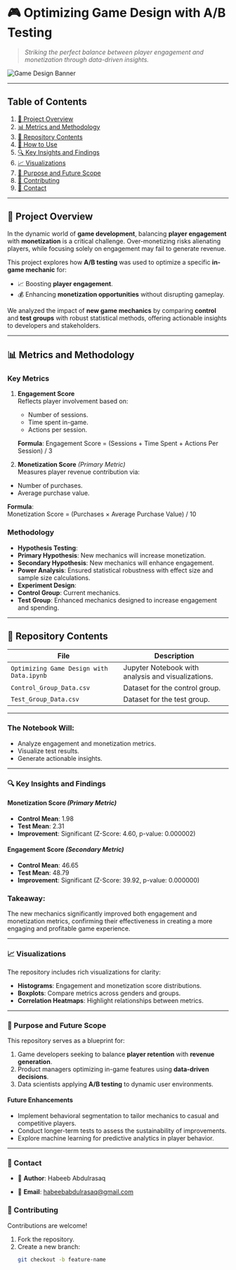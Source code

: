 # 🎮 **Optimizing Game Design with A/B Testing**  
> *Striking the perfect balance between player engagement and monetization through data-driven insights.*

![Game Design Banner](https://via.placeholder.com/1000x300.png?text=Optimizing+Game+Design+with+A/B+Testing)  

---

## **Table of Contents**
1. [📌 Project Overview](#project-overview)
2. [📊 Metrics and Methodology](#metrics-and-methodology)
3. [🧰 Repository Contents](#repository-contents)
4. [🚀 How to Use](#how-to-use)
5. [🔍 Key Insights and Findings](#key-insights-and-findings)
6. [📈 Visualizations](#visualizations)
7. [🌟 Purpose and Future Scope](#purpose-and-future-scope)
8. [🤝 Contributing](#contributing)
9. [📧 Contact](#contact)

---

## **📌 Project Overview**

In the dynamic world of **game development**, balancing **player engagement** with **monetization** is a critical challenge. Over-monetizing risks alienating players, while focusing solely on engagement may fail to generate revenue.  

This project explores how **A/B testing** was used to optimize a specific **in-game mechanic** for:
- 📈 Boosting **player engagement**.
- 💰 Enhancing **monetization opportunities** without disrupting gameplay.  

We analyzed the impact of **new game mechanics** by comparing **control** and **test groups** with robust statistical methods, offering actionable insights to developers and stakeholders.

---

## **📊 Metrics and Methodology**

### **Key Metrics**  
1. **Engagement Score**  
   Reflects player involvement based on:
   - Number of sessions.
   - Time spent in-game.
   - Actions per session.  

   **Formula**:
   Engagement Score = (Sessions + Time Spent + Actions Per Session) / 3

   
2. **Monetization Score** *(Primary Metric)*  
Measures player revenue contribution via:
- Number of purchases.
- Average purchase value.  

**Formula**:  
Monetization Score = (Purchases × Average Purchase Value) / 10


### **Methodology**  
- **Hypothesis Testing**:
- **Primary Hypothesis**: New mechanics will increase monetization.
- **Secondary Hypothesis**: New mechanics will enhance engagement.  
- **Power Analysis**: Ensured statistical robustness with effect size and sample size calculations.  
- **Experiment Design**:
- **Control Group**: Current mechanics.
- **Test Group**: Enhanced mechanics designed to increase engagement and spending.

---

## **🧰 Repository Contents**

| **File** | **Description** |
|----------|------------------|
| `Optimizing Game Design with Data.ipynb` | Jupyter Notebook with analysis and visualizations. |
| `Control_Group_Data.csv` | Dataset for the control group. |
| `Test_Group_Data.csv` | Dataset for the test group. |

---

### **The Notebook Will:**
- Analyze engagement and monetization metrics.
- Visualize test results.
- Generate actionable insights.

---

### **🔍 Key Insights and Findings**

#### **Monetization Score** *(Primary Metric)*  
- **Control Mean**: 1.98  
- **Test Mean**: 2.31  
- **Improvement**: Significant (Z-Score: 4.60, p-value: 0.000002)

#### **Engagement Score** *(Secondary Metric)*  
- **Control Mean**: 46.65  
- **Test Mean**: 48.79  
- **Improvement**: Significant (Z-Score: 39.92, p-value: 0.000000)

### **Takeaway**:  
The new mechanics significantly improved both engagement and monetization metrics, confirming their effectiveness in creating a more engaging and profitable game experience.

---

### **📈 Visualizations**
The repository includes rich visualizations for clarity:
- **Histograms**: Engagement and monetization score distributions.
- **Boxplots**: Compare metrics across genders and groups.
- **Correlation Heatmaps**: Highlight relationships between metrics.

---

### **🌟 Purpose and Future Scope**
This repository serves as a blueprint for:
1. Game developers seeking to balance **player retention** with **revenue generation**.
2. Product managers optimizing in-game features using **data-driven decisions**.
3. Data scientists applying **A/B testing** to dynamic user environments.

#### **Future Enhancements**
- Implement behavioral segmentation to tailor mechanics to casual and competitive players.
- Conduct longer-term tests to assess the sustainability of improvements.
- Explore machine learning for predictive analytics in player behavior.

---

### **📧 Contact**
- 👤 **Author**: Habeeb Abdulrasaq
  
- 📩 **Email**: [habeebabdulrasaq@gmail.com](mailto:habeebabdulrasaq@gmail.com)

### **🤝 Contributing**
Contributions are welcome!  

1. Fork the repository.  
2. Create a new branch:  
   ```bash
   git checkout -b feature-name
